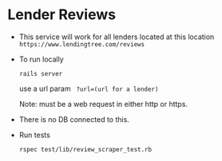 # Lender Reviews

* This service will work for all lenders located at this location `https://www.lendingtree.com/reviews`

* To run locally

	`rails server`

	use a url param ` ?url=(url for a lender)`

	Note: must be a web request in either http or https.

* There is no DB connected to this.

* Run tests 
	
	`rspec test/lib/review_scraper_test.rb` 

